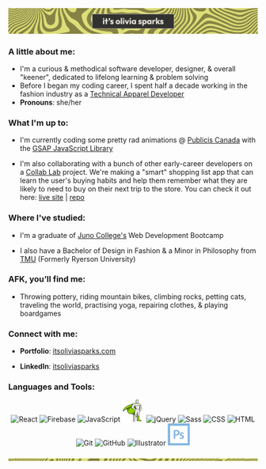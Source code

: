 <img src="https://github.com/itsoliviasparks/itsoliviasparks/blob/main/trippy-swirl-citrus-stripe-name.jpg" alt="it's olivia sparks">

### A little about me:
- I'm a curious & methodical software developer, designer, & overall "keener", dedicated to lifelong learning & problem solving
- Before I began my coding career, I spent half a decade working in the fashion industry as a [Technical Apparel Developer](https://itsoliviasparks.com/tech-design-work)
- **Pronouns**: she/her

### What I'm up to:
- I'm currently coding some pretty rad animations @ [Publicis Canada](https://www.publicis.ca) with the [GSAP JavaScript Library](https://greensock.com)

- I'm also collaborating with a bunch of other early-career developers on a [Collab Lab](https://the-collab-lab.codes) project. We're making a "smart" shopping list app that can learn the user's buying habits and help them remember what they are likely to need to buy on their next trip to the store. You can check it out here: [live site](https://tcl-61-smart-shopping-list.web.app) | [repo](https://github.com/the-collab-lab/tcl-61-smart-shopping-list)

### Where I've studied:
- I'm a graduate of [Juno College's](https://junocollege.com) Web Development Bootcamp

- I also have a Bachelor of Design in Fashion & a Minor in Philosophy from [TMU](https://www.torontomu.ca/fashion/) (Formerly Ryerson University)

### AFK, you’ll find me:
- Throwing pottery, riding mountain bikes, climbing rocks, petting cats, traveling the world, practising yoga, repairing clothes, & playing boardgames

### Connect with me:
- **Portfolio**: [itsoliviasparks.com](https://itsoliviasparks.com)

- **LinkedIn**: [itsoliviasparks](https://www.linkedin.com/in/itsoliviasparks/)

### Languages and Tools:
<p align="center">
<img src="https://cdn.jsdelivr.net/gh/devicons/devicon/icons/react/react-original-wordmark.svg" alt="React" title="React" height="45" width="45"/>
<img src="https://cdn.jsdelivr.net/gh/devicons/devicon/icons/firebase/firebase-plain-wordmark.svg" alt="Firebase" title="Firebase" height="45" width="45"/>
<img src="https://cdn.jsdelivr.net/gh/devicons/devicon/icons/javascript/javascript-plain.svg" alt="JavaScript" title="JavaScript" height="45" width="45"/>
<img src="https://github.com/itsoliviasparks/itsoliviasparks/blob/main/greensock-icon.png" alt="GreenSock" title="GreenSock" height="45" width="45"/> 
<img src="https://cdn.jsdelivr.net/gh/devicons/devicon/icons/jquery/jquery-plain-wordmark.svg" alt="jQuery" title="jQuery" height="45" width="45"/> 
<img src="https://cdn.jsdelivr.net/gh/devicons/devicon/icons/sass/sass-original.svg" alt="Sass" title="Sass" height="45" width="45"/>
<img src="https://cdn.jsdelivr.net/gh/devicons/devicon/icons/css3/css3-plain-wordmark.svg" alt="CSS" title="CSS" height="45" width="45"/>
<img src="https://cdn.jsdelivr.net/gh/devicons/devicon/icons/html5/html5-plain-wordmark.svg" alt="HTML" title="HTML" height="45" width="45"/>
<img src="https://www.vectorlogo.zone/logos/git-scm/git-scm-icon.svg" alt="Git" title="Git" width="45" height="45"/>
<img src="https://cdn.jsdelivr.net/gh/devicons/devicon/icons/github/github-original-wordmark.svg" alt="GitHub" title="GitHub" height="45" width="45"/>
<img src="https://cdn.jsdelivr.net/gh/devicons/devicon/icons/illustrator/illustrator-line.svg" alt="Illustrator" title="Illustrator" height="45" width="45"/>
<img src="https://raw.githubusercontent.com/devicons/devicon/master/icons/photoshop/photoshop-line.svg" alt="Photoshop" title="Photoshop" width="45" height="45"/> 
</p>

<img src="https://github.com/itsoliviasparks/itsoliviasparks/blob/main/trippy-swirl-citrus-stripe.png">
